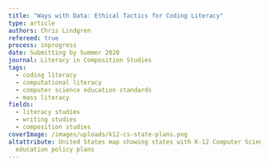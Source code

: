 ```yaml
---
title: "Ways with Data: Ethical Tactics for Coding Literacy"
type: article
authors: Chris Lindgren
refereed: true
process: inprogress
date: Submitting by Summer 2020
journal: Literacy in Composition Studies
tags:
  - coding literacy
  - computational literacy
  - computer science education standards
  - mass literacy
fields:
  - literacy studies
  - writing studies
  - composition studies
coverImage: /images/uploads/k12-cs-state-plans.png
altattribute: United States map showing states with K-12 Computer Science
  education policy plans
---
```

